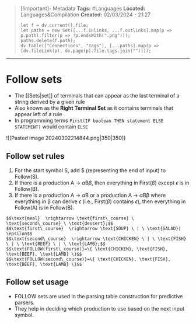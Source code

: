 > [!important]- Metadata
> **Tags:** #Languages 
> **Located:** Languages&Compilation
> **Created:** 02/03/2024 - 21:27
> ```dataviewjs
> let f = dv.current().file;
> let paths = new Set([...f.inlinks, ...f.outlinks].map(p => p.path).filter(p => !p.endsWith(".png")));
> paths.delete(f.path);
> dv.table(["Connections", "Tags"], [...paths].map(p => [dv.fileLink(p), dv.page(p).file.tags.join("")]));
> ```

___
# Follow sets

- The [[Sets|set]] of terminals that can appear as the last terminal of a string derived by a given rule
- Also known as the **Right Terminal Set** as it contains terminals that appear left of a rule
- In programming terms `First(IF boolean THEN statement ELSE STATEMENT)` would contain `ELSE`

![[Pasted image 20240302214844.png|350|350]]
## Follow set rules
1. For the start symbol S, add $ (representing the end of input) to Follow(S).
2. If there is a production A → $\alpha$B$\beta$, then everything in First($\beta$) except $\epsilon$ is in Follow(B).
3. If there is a production A → $\alpha$B or a production A → $\alpha$Bβ where everything in β can derive $\epsilon$ (i.e., First($\beta$) contains $\epsilon$), then everything in Follow(A) is in Follow(B).

```ad-example
$$\text{meal}  \rightarrow \text{first\_course} \ \text{second\_course} \ \text{dessert};$$
$$\text{first\_course}  \rightarrow \text{SOUP} \ | \ \text{SALAD}| \epsilon$$
$$\text{second\_course}  \rightarrow \text{CHICKEN} \ | \ \text{FISH} \ | \ \text{BEEF} \ | \ \text{LAMB};$$
$$\text{FOLLOW(first\_course)}=\{ \text{CHICKEN}, \text{FISH}, \text{BEEF}, \text{LAMB} \}$$
$$\text{FOLLOW(second\_course)}=\{ \text{CHICKEN}, \text{FISH}, \text{BEEF}, \text{LAMB} \}$$
```
## Follow set usage 
- FOLLOW sets are used in the parsing table construction for predictive parsers.
- They help in deciding which production to use based on the next input symbol.